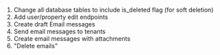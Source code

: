 1. Change all database tables to include is_deleted flag (for soft deletion)
2. Add user/property edit endpoints
3. Create draft Email messages
4. Send email messages to tenants
5. Create email messages with attachments
6. "Delete emails"
